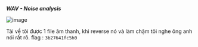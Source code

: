 ***WAV - Noise analysis***

![image](https://github.com/user-attachments/assets/6ac88964-6a45-4ecf-879b-e6aab8f67a05)

Tải về tôi được 1 file âm thanh, khi reverse nó và làm chậm tôi nghe ông anh nói rất rõ.
flag : ```3b27641fc5h0```
